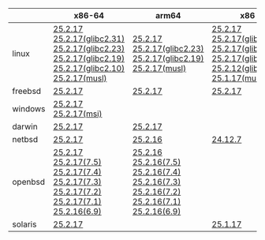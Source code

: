 ||x86-64|arm64|x86|ppc64le|armv7|armel|
| --- | --- | --- | --- | --- | --- | --- |
|linux|[25.2.17](https://github.com/roswell/sbcl_head/releases/download/25.2.17/sbcl-25.2.17-x86-64-linux-binary.tar.bz2)<br />[25.2.17(glibc2.31)](https://github.com/roswell/sbcl_head/releases/download/25.2.17/sbcl-25.2.17-x86-64-linux-glibc2.31-binary.tar.bz2)<br />[25.2.17(glibc2.23)](https://github.com/roswell/sbcl_head/releases/download/25.2.17/sbcl-25.2.17-x86-64-linux-glibc2.23-binary.tar.bz2)<br />[25.2.17(glibc2.19)](https://github.com/roswell/sbcl_head/releases/download/25.2.17/sbcl-25.2.17-x86-64-linux-glibc2.19-binary.tar.bz2)<br />[25.2.17(glibc2.10)](https://github.com/roswell/sbcl_head/releases/download/25.2.17/sbcl-25.2.17-x86-64-linux-glibc2.10-binary.tar.bz2)<br />[25.2.17(musl)](https://github.com/roswell/sbcl_head/releases/download/25.2.17/sbcl-25.2.17-x86-64-linux-musl-binary.tar.bz2)<br />|[25.2.17](https://github.com/roswell/sbcl_head/releases/download/25.2.17/sbcl-25.2.17-arm64-linux-binary.tar.bz2)<br />[25.2.17(glibc2.23)](https://github.com/roswell/sbcl_head/releases/download/25.2.17/sbcl-25.2.17-arm64-linux-glibc2.23-binary.tar.bz2)<br />[25.2.17(glibc2.19)](https://github.com/roswell/sbcl_head/releases/download/25.2.17/sbcl-25.2.17-arm64-linux-glibc2.19-binary.tar.bz2)<br />[25.2.17(musl)](https://github.com/roswell/sbcl_head/releases/download/25.2.17/sbcl-25.2.17-arm64-linux-musl-binary.tar.bz2)<br />|[25.2.17](https://github.com/roswell/sbcl_head/releases/download/25.2.17/sbcl-25.2.17-x86-linux-binary.tar.bz2)<br />[25.2.17(glibc2.31)](https://github.com/roswell/sbcl_head/releases/download/25.2.17/sbcl-25.2.17-x86-linux-glibc2.31-binary.tar.bz2)<br />[25.2.17(glibc2.23)](https://github.com/roswell/sbcl_head/releases/download/25.2.17/sbcl-25.2.17-x86-linux-glibc2.23-binary.tar.bz2)<br />[25.2.17(glibc2.19)](https://github.com/roswell/sbcl_head/releases/download/25.2.17/sbcl-25.2.17-x86-linux-glibc2.19-binary.tar.bz2)<br />[25.2.12(glibc2.10)](https://github.com/roswell/sbcl_head/releases/download/25.2.12/sbcl-25.2.12-x86-linux-glibc2.10-binary.tar.bz2)<br />[25.1.17(musl)](https://github.com/roswell/sbcl_head/releases/download/25.1.17/sbcl-25.1.17-x86-linux-musl-binary.tar.bz2)<br />|[25.2.17](https://github.com/roswell/sbcl_head/releases/download/25.2.17/sbcl-25.2.17-ppc64le-linux-binary.tar.bz2)<br />[25.2.17(glibc2.23)](https://github.com/roswell/sbcl_head/releases/download/25.2.17/sbcl-25.2.17-ppc64le-linux-glibc2.23-binary.tar.bz2)<br />[25.2.17(glibc2.19)](https://github.com/roswell/sbcl_head/releases/download/25.2.17/sbcl-25.2.17-ppc64le-linux-glibc2.19-binary.tar.bz2)<br />|[25.2.16](https://github.com/roswell/sbcl_head/releases/download/25.2.16/sbcl-25.2.16-armv7-linux-binary.tar.bz2)<br />|[25.1.17](https://github.com/roswell/sbcl_head/releases/download/25.1.17/sbcl-25.1.17-armel-linux-binary.tar.bz2)<br />|
|freebsd|[25.2.17](https://github.com/roswell/sbcl_head/releases/download/25.2.17/sbcl-25.2.17-x86-64-freebsd-binary.tar.bz2)<br />|[25.2.17](https://github.com/roswell/sbcl_head/releases/download/25.2.17/sbcl-25.2.17-arm64-freebsd-binary.tar.bz2)<br />|[25.2.17](https://github.com/roswell/sbcl_head/releases/download/25.2.17/sbcl-25.2.17-x86-freebsd-binary.tar.bz2)<br />||||
|windows|[25.2.17](https://github.com/roswell/sbcl_head/releases/download/25.2.17/sbcl-25.2.17-x86-64-windows-binary.tar.bz2)<br />[25.2.17(msi)](https://github.com/roswell/sbcl_head/releases/download/25.2.17/sbcl-25.2.17-x86-64-windows-binary.msi)<br />||||||
|darwin|[25.2.17](https://github.com/roswell/sbcl_head/releases/download/25.2.17/sbcl-25.2.17-x86-64-darwin-binary.tar.bz2)<br />|[25.2.17](https://github.com/roswell/sbcl_head/releases/download/25.2.17/sbcl-25.2.17-arm64-darwin-binary.tar.bz2)<br />|||||
|netbsd|[25.2.17](https://github.com/roswell/sbcl_head/releases/download/25.2.17/sbcl-25.2.17-x86-64-netbsd-binary.tar.bz2)<br />|[25.2.16](https://github.com/roswell/sbcl_head/releases/download/25.2.16/sbcl-25.2.16-arm64-netbsd-binary.tar.bz2)<br />|[24.12.7](https://github.com/roswell/sbcl_head/releases/download/24.12.7/sbcl-24.12.7-x86-netbsd-binary.tar.bz2)<br />||||
|openbsd|[25.2.17](https://github.com/roswell/sbcl_head/releases/download/25.2.17/sbcl-25.2.17-x86-64-openbsd-binary.tar.bz2)<br />[25.2.17(7.5)](https://github.com/roswell/sbcl_head/releases/download/25.2.17/sbcl-25.2.17-x86-64-openbsd-7.5-binary.tar.bz2)<br />[25.2.17(7.4)](https://github.com/roswell/sbcl_head/releases/download/25.2.17/sbcl-25.2.17-x86-64-openbsd-7.4-binary.tar.bz2)<br />[25.2.17(7.3)](https://github.com/roswell/sbcl_head/releases/download/25.2.17/sbcl-25.2.17-x86-64-openbsd-7.3-binary.tar.bz2)<br />[25.2.17(7.2)](https://github.com/roswell/sbcl_head/releases/download/25.2.17/sbcl-25.2.17-x86-64-openbsd-7.2-binary.tar.bz2)<br />[25.2.17(7.1)](https://github.com/roswell/sbcl_head/releases/download/25.2.17/sbcl-25.2.17-x86-64-openbsd-7.1-binary.tar.bz2)<br />[25.2.16(6.9)](https://github.com/roswell/sbcl_head/releases/download/25.2.16/sbcl-25.2.16-x86-64-openbsd-6.9-binary.tar.bz2)<br />|[25.2.16](https://github.com/roswell/sbcl_head/releases/download/25.2.16/sbcl-25.2.16-arm64-openbsd-binary.tar.bz2)<br />[25.2.16(7.5)](https://github.com/roswell/sbcl_head/releases/download/25.2.16/sbcl-25.2.16-arm64-openbsd-7.5-binary.tar.bz2)<br />[25.2.16(7.4)](https://github.com/roswell/sbcl_head/releases/download/25.2.16/sbcl-25.2.16-arm64-openbsd-7.4-binary.tar.bz2)<br />[25.2.16(7.3)](https://github.com/roswell/sbcl_head/releases/download/25.2.16/sbcl-25.2.16-arm64-openbsd-7.3-binary.tar.bz2)<br />[25.2.16(7.2)](https://github.com/roswell/sbcl_head/releases/download/25.2.16/sbcl-25.2.16-arm64-openbsd-7.2-binary.tar.bz2)<br />[25.2.16(7.1)](https://github.com/roswell/sbcl_head/releases/download/25.2.16/sbcl-25.2.16-arm64-openbsd-7.1-binary.tar.bz2)<br />[25.2.16(6.9)](https://github.com/roswell/sbcl_head/releases/download/25.2.16/sbcl-25.2.16-arm64-openbsd-6.9-binary.tar.bz2)<br />|||||
|solaris|[25.2.17](https://github.com/roswell/sbcl_head/releases/download/25.2.17/sbcl-25.2.17-x86-64-solaris-binary.tar.bz2)<br />||[25.1.17](https://github.com/roswell/sbcl_head/releases/download/25.1.17/sbcl-25.1.17-x86-solaris-binary.tar.bz2)<br />||||
